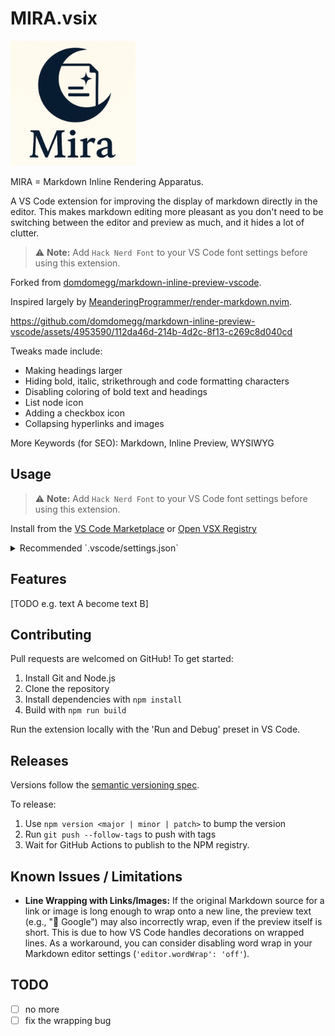 # MIRA.vsix

<img src="branding/icon.png" alt="MIRA" width="200" style="margin-right: 10px;" />

MIRA = Markdown Inline Rendering Apparatus.

A VS Code extension for improving the display of markdown directly in the editor. 
This makes markdown editing more pleasant as you don't need to be switching between the editor and preview as much, and it hides a lot of clutter.

> ⚠️ **Note:** Add `Hack Nerd Font` to your VS Code font settings before using this extension.

Forked from [domdomegg/markdown-inline-preview-vscode](https://github.com/domdomegg/markdown-inline-preview-vscode).

Inspired largely by [MeanderingProgrammer/render-markdown.nvim](https://github.com/MeanderingProgrammer/render-markdown.nvim).

https://github.com/domdomegg/markdown-inline-preview-vscode/assets/4953590/112da46d-214b-4d2c-8f13-c269c8d040cd


Tweaks made include:

- Making headings larger
- Hiding bold, italic, strikethrough and code formatting characters
- Disabling coloring of bold text and headings
- List node icon
- Adding a checkbox icon
- Collapsing hyperlinks and images

More Keywords (for SEO):
Markdown, Inline Preview, WYSIWYG


## Usage

> ⚠️ **Note:** Add `Hack Nerd Font` to your VS Code font settings before using this extension.

Install from the [VS Code Marketplace](https://marketplace.visualstudio.com/items?itemName=JyuLab.MIRA) or [Open VSX Registry](https://open-vsx.org/extension/JyuLab/MIRA)

<details>
<summary>Recommended `.vscode/settings.json`</summary>

```json
{
  "[markdown]": {
    "editor.quickSuggestions": {
      "other": false,
      "comments": false,
      "strings": false
    },
    "editor.fontFamily": "Fira Sans",
    "editor.wrappingStrategy": "advanced",
    "editor.fontSize": 13,
    "editor.lineHeight": 1.5,
    "editor.cursorBlinking": "phase",
    "editor.lineNumbers": "off",
    "editor.indentSize": "tabSize",
    "editor.tabSize": 6,
    "editor.insertSpaces": false,
    "editor.autoClosingBrackets": "never",
    "editor.bracketPairColorization.enabled": false,
    "editor.matchBrackets": "never",
    "editor.guides.indentation": false,
    "editor.padding.top": 20
  },
  "editor.tokenColorCustomizations": {
    "[Default Dark Modern]": {
      "textMateRules": [
        {
          "scope": "punctuation.definition.list.begin.markdown",
          "settings": {
            "foreground": "#777",
          }
        },
      ]
    }
  }
}
```

</details>

## Features

[TODO e.g. text A become text B]


## Contributing

Pull requests are welcomed on GitHub! To get started:

1. Install Git and Node.js
2. Clone the repository
3. Install dependencies with `npm install`
4. Build with `npm run build`

Run the extension locally with the 'Run and Debug' preset in VS Code.

## Releases

Versions follow the [semantic versioning spec](https://semver.org/).

To release:

1. Use `npm version <major | minor | patch>` to bump the version
2. Run `git push --follow-tags` to push with tags
3. Wait for GitHub Actions to publish to the NPM registry.

## Known Issues / Limitations

- **Line Wrapping with Links/Images:** If the original Markdown source for a link or image is long enough to wrap onto a new line, the preview text (e.g., "🔗 Google") may also incorrectly wrap, even if the preview itself is short. This is due to how VS Code handles decorations on wrapped lines. As a workaround, you can consider disabling word wrap in your Markdown editor settings (`'editor.wordWrap': 'off'`).

## TODO

- [ ] no more
- [ ] fix the wrapping bug